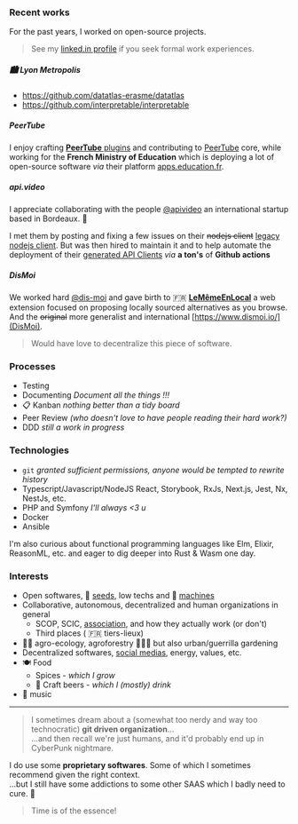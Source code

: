 ### Recent works
For the past years, I worked on open-source projects.
> See my [linked.in profile](https://www.linkedin.com/in/johandufour/) if you seek formal work experiences.

##### 🏙️ Lyon Metropolis
- https://github.com/datatlas-erasme/datatlas
- https://github.com/interpretable/interpretable

##### PeerTube
I enjoy crafting [__PeerTube__ plugins](https://gitlab.com/apps_education/peertube) and contributing to [PeerTube](https://github.com/Chocobozzz/PeerTube) core,
while working for the __French Ministry of Education__ which is deploying a lot of open-source software
*via* their platform [apps.education.fr](https://apps.education.fr/).

##### api.video
I appreciate collaborating with the people [@apivideo](https://github.com/apivideo) an international startup based in Bordeaux. 🍷

I met them by posting and fixing a few issues on their ~~nodejs client~~ [legacy nodejs client](https://github.com/apivideo/nodejs-sdk).
But was then hired to maintain it and to help automate the deployment of their [generated API Clients](https://github.com/apivideo/api.video-api-client-generator) *via* __a ton's__ of __Github actions__

##### DisMoi
We worked hard [@dis-moi](https://github.com/dis-moi/) and gave birth to :fr: [__LeMêmeEnLocal__](https://lememe.fr/) a web extension focused on proposing locally sourced alternatives as you browse.
And the ~~original~~ more generalist and international [https://www.dismoi.io/](DisMoi).
> Would have love to decentralize this piece of software.

### Processes
- Testing
- Documenting *Document all the things !!!*
- 📋 Kanban *nothing better than a tidy board*
- Peer Review *(who doesn't love to have people reading their hard work?)*
- DDD *still a work in progress*

### Technologies
- `git` *granted sufficient permissions, anyone would be tempted to rewrite history*
- Typescript/Javascript/NodeJS React, Storybook, RxJs, Next.js, Jest, Nx, NestJs, etc.
- PHP and Symfony  *I'll always <3 u*
- Docker
- Ansible

I'm also curious about functional programming languages like Elm, Elixir, ReasonML, etc.
and eager to dig deeper into Rust & Wasm one day.

### Interests
- Open softwares, 🌱 [seeds](https://www.semencespaysannes.org/), low techs and :tractor: [machines](https://www.latelierpaysan.org/)
- Collaborative, autonomous, decentralized and human organizations in general
  - SCOP, SCIC, [association](https://github.com/amabla), and how they actually work (or don't)
  - Third places ( :fr: tiers-lieux)
- 🧑‍🌾 agro-ecology, agroforestry 🌳🌾🐝 but also urban/guerrilla gardening
- Decentralized softwares, [social medias](https://fediverse.party/), energy, values, etc.
- 🍽️ Food
  - Spices - *which I grow*
  - 🍺 Craft beers - *which I (mostly) drink*
- 🎸 music

---

> I sometimes dream about a (somewhat too nerdy and way too technocratic) __git driven organization__...<br />
> ...and then recall we're just humans, and it'd probably end up in CyberPunk nightmare.

I do use some __proprietary softwares__. Some of which I sometimes recommend given the right context.<br />
...but I still have some addictions to some other SAAS which I badly need to cure. 🤒
> Time is of the essence!
